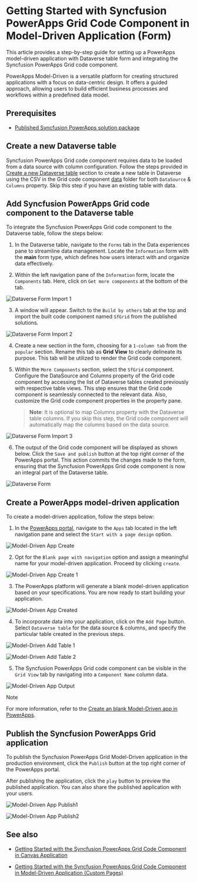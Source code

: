 # Getting Started with Syncfusion PowerApps Grid Code Component in Model-Driven Application (Form)

This article provides a step-by-step guide for setting up a PowerApps model-driven application with Dataverse table form and integrating the Syncfusion PowerApps Grid code component.

PowerApps Model-Driven is a versatile platform for creating structured applications with a focus on data-centric design. It offers a guided approach, allowing users to build efficient business processes and workflows within a predefined data model.

## Prerequisites

- [Published Syncfusion PowerApps solution package](../../README.md#deploying-the-solution-package-in-the-powerapps-portal)

## Create a new Dataverse table

Syncfusion PowerApps Grid code component requires data to be loaded from a data source with column configuration. Follow the steps provided in [Create a new Dataverse table](../common/faq.md#how-to-create-a-new-dataverse-table) section to create a new table in Dataverse using the CSV in the Grid code component [data](../../components/grids/data/) folder for both `DataSource` & `Columns` property. Skip this step if you have an existing table with data.

## Add Syncfusion PowerApps Grid code component to the Dataverse table

To integrate the Syncfusion PowerApps Grid code component to the Dataverse table, follow the steps below:

1. In the Dataverse table, navigate to the `Forms` tab in the Data experiences pane to streamline data management. Locate the `Information` form with the **main** form type, which defines how users interact with and organize data effectively.

2. Within the left navigation pane of the `Information` form, locate the `Components` tab. Here, click on `Get more components` at the bottom of the tab.

![Dataverse Form Import 1](../images/common/MD-PP-Import1.png)

3. A window will appear. Switch to the `Build by others` tab at the top and import the built code component named `SfGrid` from the published solutions.

![Dataverse Form Import 2](../images/grids/MD-PP-Import2.png)

4. Create a new section in the form, choosing for a `1-column tab` from the `popular` section. Rename this tab as **Grid View** to clearly delineate its purpose. This tab will be utilized to render the Grid code component.

5. Within the `More Components` section, select the `SfGrid` component. Configure the DataSource and Columns property of the Grid code component by accessing the list of Dataverse tables created previously with respective table views. This step ensures that the Grid code component is seamlessly connected to the relevant data. Also, customize the Grid code component properties in the property pane.

   > **Note**: It is optional to map Columns property with the Dataverse table columns. If you skip this step, the Grid code component will automatically map the columns based on the data source.

![Dataverse Form Import 3](../images/grids/MD-PP-Import3.png)

6. The output of the Grid code component will be displayed as shown below. Click the `Save and publish` button at the top right corner of the PowerApps portal. This action commits the changes made to the form, ensuring that the Syncfusion PowerApps Grid code component is now an integral part of the Dataverse table.

![Dataverse Form](../images/grids/MD-DataverseForm.png)

## Create a PowerApps model-driven application

To create a model-driven application, follow the steps below:

1. In the [PowerApps portal](https://make.powerapps.com/), navigate to the `Apps` tab located in the left navigation pane and select the `Start with a page design` option.

![Model-Driven App Create](../images/common/CV-App.png)

2. Opt for the `Blank page with navigation` option and assign a meaningful name for your model-driven application. Proceed by clicking `create`.

![Model-Driven App Create 1](../images/common/CV-App1.png)

3. The PowerApps platform will generate a blank model-driven application based on your specifications. You are now ready to start building your application.

![Model-Driven App Created](../images/common/MD-Created.png)

4. To incorporate data into your application, click on the `Add Page` button. Select `Dataverse table` for the data source & columns, and specify the particular table created in the previous steps.

![Model-Driven Add Table 1](../images/common/MD-AddTable1.png)

![Model-Driven Add Table 2](../images/common/MD-AddTable2.png)

5. The Syncfusion PowerApps Grid code component can be visible in the `Grid View` tab by navigating into a `Component Name` column data.

![Model-Driven App Output](../images/grids/MD-Output.png)

> [!NOTE]
> For more information, refer to the [Create an blank Model-Driven app in PowerApps](https://learn.microsoft.com/en-us/power-apps/maker/model-driven-apps/build-app-three-steps).

## Publish the Syncfusion PowerApps Grid application

To publish the Syncfusion PowerApps Grid Model-Driven application in the production environment, click the `Publish` button at the top right corner of the PowerApps portal.

After publishing the application, click the `play` button to preview the published application. You can also share the published application with your users.

![Model-Driven App Publish1](../images/grids/MD-Publish1.png)

![Model-Driven App Publish2](../images/grids/MD-Publish2.png)

## See also

- [Getting Started with the Syncfusion PowerApps Grid Code Component in Canvas Application](getting-started-with-canvas.md)

- [Getting Started with the Syncfusion PowerApps Grid Code Component in Model-Driven Application (Custom Pages)](getting-started-with-model-driven-custom-pages.md)
